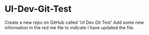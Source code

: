 # UI-Dev-Git-Test
Create a new repo on GitHub called 'UI Dev Git Test'
Add some new information in the red me file to indicate I have updated the file.